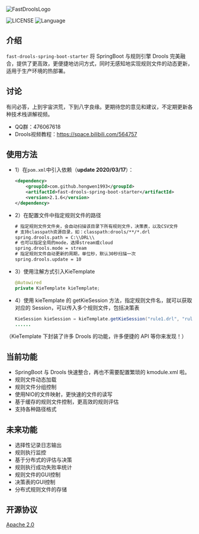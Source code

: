 ![FastDroolsLogo](https://github.com/hongwen1993/fast-drools-spring-boot-starter/blob/master/logo.png)

![LICENSE](https://img.shields.io/badge/license-Apache--2.0-brightgreen)
![Language](https://img.shields.io/badge/language-JAVA-blue)


## 介绍
`fast-drools-spring-boot-starter` 将 SpringBoot 与规则引擎 Drools 完美融合，提供了更高效，更便捷地访问方式，同时无感知地实现规则文件的动态更新，适用于生产环境的热部署。


## 讨论
有问必答，上到宇宙洪荒，下到八字良缘。更期待您的意见和建议，不定期更新各种技术栈讲解视频。

- QQ群：476067618
- Drools视频教程：https://space.bilibili.com/564757

## 使用方法
- 1）在`pom.xml`中引入依赖（**update 2020/03/17**）：

  ```xml
  <dependency>
      <groupId>com.github.hongwen1993</groupId>
      <artifactId>fast-drools-spring-boot-starter</artifactId>
      <version>2.1.6</version>
  </dependency>
  ```
- 2）在配置文件中指定规则文件的路径

  ```xml
  # 指定规则文件文件夹，会自动扫描该目录下所有规则文件，决策表，以及CSV文件
  # 支持classpath资源目录，如：classpath:drools/**/*.drl
  spring.drools.path = C:\\DRL\\
  # 也可以指定全局的mode，选择stream或cloud
  spring.drools.mode = stream
  # 指定规则文件自动更新的周期，单位秒，默认30秒扫描一次
  spring.drools.update = 10
  ```
- 3）使用注解方式引入KieTemplate

  ```java
  @Autowired
  private KieTemplate kieTemplate;
  ```
- 4）使用 kieTemplate 的 getKieSession 方法，指定规则文件名，就可以获取对应的 Session，可以传入多个规则文件，包括决策表

  ```java
  KieSession kieSession = kieTemplate.getKieSession("rule1.drl", "rule2.drl");
  ......
  ```

（KieTemplate 下封装了许多 Drools 的功能，许多便捷的 API 等你来发现！）

## 当前功能

- SpringBoot 与 Drools 快速整合，再也不需要配置繁琐的 kmodule.xml 啦。
- 规则文件动态加载
- 规则文件分组控制
- 使用NIO的文件映射，更快速的文件的读写
- 基于缓存的规则文件控制，更高效的规则评估
- 支持各种路径格式


## 未来功能

- 选择性记录日志输出
- 规则执行监控
- 基于分布式的评估与决策
- 规则执行成功失败率统计
- 规则文件的GUI控制
- 决策表的GUI控制
- 分布式规则文件的存储


## 开源协议
[Apache 2.0](/LICENSE)

